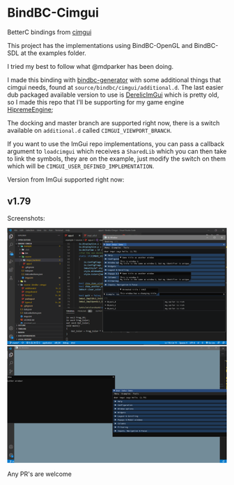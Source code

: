 # BindBC-Cimgui

BetterC bindings from [cimgui](https://github.com/cimgui/cimgui/)

This project has the implementations using BindBC-OpenGL and BindBC-SDL at the examples folder.

I tried my best to follow what @mdparker has been doing.

I made this binding with [bindbc-generator](https://github.com/MrcSnm/bindbc-generator) with some additional things that cimgui needs, found at `source/bindbc/cimgui/additional.d`.
The last easier dub packaged available version to use is [DerelicImGui](https://github.com/ExtraWurst/DerelicImGui) which is pretty old, so I made this repo that I'll be supporting for my game engine [HipremeEngine](https://github.com/MrcSnm/HipremeEngine);

The docking and master branch are supported right now, there is a switch available on `additional.d` called `CIMGUI_VIEWPORT_BRANCH`.

If you want to use the ImGui repo implementations, you can pass a callback argument to `loadcimgui` which receives a `SharedLib` which you can then take to link the symbols, they are on the example, just modify the switch on them which will be `CIMGUI_USER_DEFINED_IMPLEMENTATION`.

Version from ImGui supported right now:
## v1.79

Screenshots:

![Showing it working correctly](./example/ss.png)
![Multiviewports!](./example/ss_multiviewport.png)

Any PR's are welcome